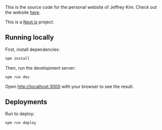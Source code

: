 This is the source code for the personal website of Jeffrey Kim. Check out the website [here](https://jeffjohn3.github.io/).

This is a [Next.js](https://nextjs.org/) project.

## Running locally

First, install dependencies:

```bash
npm install
```

Then, run the development server:

```bash
npm run dev
```

Open [http://localhost:3000](http://localhost:3000) with your browser to see the result.

## Deployments

Run to deploy:

```bash
npm run deploy
```